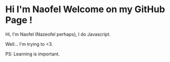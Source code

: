 # Hi I'm Naofel Welcome on my GitHub Page ! 

Hi, I'm Naofel (Nazeofel perhaps), I do Javascript.

Well... I'm trying to <3.

PS: Learning is important.
